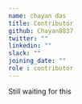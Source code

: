 ```yaml
---
name: chayan das
title: Contributor
github: Chayan8837
twitter: ""
linkedin: ""
slack: ""
joining_date: ""
role : contributor
---
```


Still waiting for this
